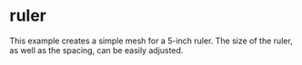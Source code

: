 # ruler

This example creates a simple mesh for a 5-inch ruler. The size of the ruler, as well as the spacing, can be easily adjusted.
